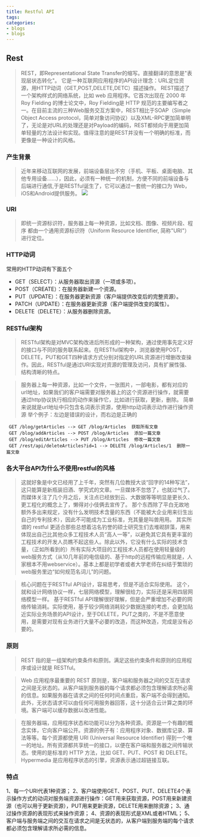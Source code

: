 ```yaml
---
title: Restful API
tags:
categories:
- blogs
- blogs
---
```


## Rest
> REST，即Representational State Transfer的缩写。直接翻译的意思是"表现层状态转化"。
它是一种互联网应用程序的API设计理念：URL定位资源，用HTTP动词（GET,POST,DELETE,DETC）描述操作。
> REST描述了一个架构样式的网络系统，比如 web 应用程序。它首次出现在 2000 年 Roy Fielding 的博士论文中，Roy Fielding是 HTTP 规范的主要编写者之一。在目前主流的三种Web服务交互方案中，REST相比于SOAP（Simple Object Access protocol，简单对象访问协议）以及XML-RPC更加简单明了，无论是对URL的处理还是对Payload的编码，REST都倾向于用更加简单轻量的方法设计和实现。值得注意的是REST并没有一个明确的标准，而更像是一种设计的风格。

### 产生背景
> 近年来移动互联网的发展，前端设备层出不穷（手机、平板、桌面电脑、其他专用设备......），因此，必须有一种统一的机制，方便不同的前端设备与后端进行通信,于是RESTful诞生了，它可以通过一套统一的接口为 Web，iOS和Android提供服务。
![](Restful.png)

### URI
> 即统一资源标识符，服务器上每一种资源，比如文档、图像、视频片段、程序 都由一个通用资源标识符（Uniform Resource Identifier, 简称"URI"）进行定位。

### HTTP动词
常用的HTTP动词有下面五个
 * GET（SELECT）：从服务器取出资源（一项或多项）。
 * POST（CREATE）：在服务器新建一个资源。
 * PUT（UPDATE）：在服务器更新资源（客户端提供改变后的完整资源）。
 * PATCH（UPDATE）：在服务器更新资源（客户端提供改变的属性）。
 * DELETE（DELETE）：从服务器删除资源。

### RESTful架构
> RESTful架构是对MVC架构改进后所形成的一种架构，通过使用事先定义好的接口与不同的服务联系起来。在RESTful架构中，浏览器使用POST，DELETE，PUT和GET四种请求方式分别对指定的URL资源进行增删改查操作。因此，RESTful是通过URI实现对资源的管理及访问，具有扩展性强、结构清晰的特点。

> 服务器上每一种资源，比如一个文件，一张图片，一部电影，都有对应的url地址，如果我们的客户端需要对服务器上的这个资源进行操作，就需要通过http协议执行相应的动作来操作它，比如进行获取，更新，删除。
简单来说就是url地址中只包含名词表示资源，使用http动词表示动作进行操作资源
举个例子：左边是错误的设计，而右边是正确的

	 GET /blog/getArticles --> GET /blog/Articles  获取所有文章
	 GET /blog/addArticles --> POST /blog/Articles  添加一篇文章
	 GET /blog/editArticles --> PUT /blog/Articles  修改一篇文章 
	 GET /rest/api/deleteArticles?id=1 --> DELETE /blog/Articles/1  删除一篇文章

### 各大平台API为什么不使用restful的风格
> 这就好象是中文已经用了上千年，突然有几位教授大谈“回字的14种写法”，这只能算是新瓶装旧酒、学究式的文章。一旦媒体不忽悠了，也就过气了。而媒体关注了几个月之后，关注点已经放到云、大数据等等明显是更长久、更工程化的概念上了，懒得对小伎俩去宣传了。
> 那个东西除了平白无故地额外多出来规定，没有什么发明技术含量的东西（不能被大企业用来衍生出自己的专利技术），因此不可能成为工业标准，充其量是叫兽用用。
> 其实所谓的 restful 更适合那些总想着沽名钓誉的硕士研究生们去堆砌辞藻，用来体现出自己比其他众多工程技术人员“高人一等”，以避免其它具有更丰富的工程技术的开发人员瞧不起这些人。除此以外，它没有什么实际的技术含量，（正如所看到的）所有实际大项目的工程技术人员都在使用轻量级的web服务方式（从10几年前的电信级的、基于http的远程传输应用就是，人家根本不用webservice）。基本上都是初学者或者大学老师在纠结于繁琐的web服务里边“如何规范名词儿”的问题。

> 核心问题在于RESTful API设计，容易思考，但是不适合实际使用。
> 这个，就和设计网络协议一样，七层网络模型，理解很给力，实际还是采用四层网络模型一样。
> 基于RESTful API理解很好理解，但是会严重增加不必要的网络传输消耗。实际使用，基于较少网络消耗较少数据连接的考虑，会更加贴近实际业务场景的API设计，至于DELETE，PUT之类的，不是不愿意使用，是需要对现有业务进行大量不必要的改造，而这种改造，完成是没有必要的。

### 原则
> REST 指的是一组架构约束条件和原则。满足这些约束条件和原则的应用程序或设计就是 RESTful。

> Web 应用程序最重要的 REST 原则是，客户端和服务器之间的交互在请求之间是无状态的。从客户端到服务器的每个请求都必须包含理解请求所必需的信息。如果服务器在请求之间的任何时间点重启，客户端不会得到通知。此外，无状态请求可以由任何可用服务器回答，这十分适合云计算之类的环境。客户端可以缓存数据以改进性能。

> 在服务器端，应用程序状态和功能可以分为各种资源。资源是一个有趣的概念实体，它向客户端公开。资源的例子有：应用程序对象、数据库记录、算法等等。每个资源都使用 URI (Universal Resource Identifier) 得到一个唯一的地址。所有资源都共享统一的接口，以便在客户端和服务器之间传输状态。使用的是标准的 HTTP 方法，比如 GET、PUT、POST 和 DELETE。Hypermedia 是应用程序状态的引擎，资源表示通过超链接互联。

### 特点
1、每一个URI代表1种资源；
2、客户端使用GET、POST、PUT、DELETE4个表示操作方式的动词对服务端资源进行操作：GET用来获取资源，POST用来新建资源（也可以用于更新资源），PUT用来更新资源，DELETE用来删除资源；
3、通过操作资源的表现形式来操作资源；
4、资源的表现形式是XML或者HTML；
5、客户端与服务端之间的交互在请求之间是无状态的，从客户端到服务端的每个请求都必须包含理解请求所必需的信息。


